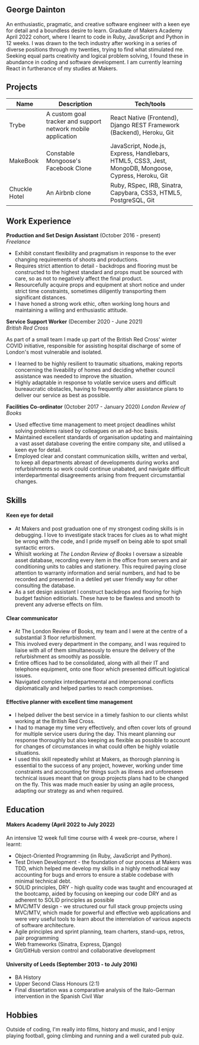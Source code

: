 ## George Dainton

An enthusiastic, pragmatic, and creative software engineer with a keen eye for detail and a boundless desire to learn. Graduate of Makers Academy April 2022 cohort, where I learnt to code in Ruby, JavaScript and Python in 12 weeks. I was drawn to the tech industry after working in a series of diverse positions through my twenties, trying to find what stimulated me. Seeking equal parts creativity and logical problem solving, I found these in abundance in coding and software development. I am currently learning React in furtherance of my studies at Makers.


## Projects

| Name                         | Description       | Tech/tools        |
| ---------------------------- | ----------------- | ----------------- |
| Trybe           | A custom goal tracker and support network mobile application  | React Native (Frontend), Django REST Framework (Backend), Heroku, Git |
| MakeBook | Constable Mongoose's Facebook Clone | JavaScript, Node.js, Express, Handlebars, HTML5, CSS3, Jest, MongoDB, Mongoose, Cypress, Heroku, Git             |
| Chuckle Hotel | An Airbnb clone | Ruby, RSpec, IRB, Sinatra, Capybara, CSS3, HTML5, PostgreSQL, Git

## Work Experience

**Production and Set Design Assistant** (October 2016 - present)  
_Freelance_

- Exhibit constant flexibility and pragmatism in response to the ever changing requirements of shoots and productions.
- Requires strict attention to detail - backdrops and flooring must be constructed to the highest standard and props must be sourced with care, so as not to negatively affect the final product.
- Resourcefully acquire props and equipment at short notice and under strict time constraints, sometimes diligently transporting them significant distances.
- I have honed a strong work ethic, often working long hours and maintaining a willing and enthusiastic attitude.


**Service Support Worker** (December 2020 - June 2021)  
_British Red Cross_

As part of a small team I made up part of the British Red Cross' winter COVID initiative, responsible for assisting hospital discharge of some of London's most vulnerable and isolated.
- I learned to be highly resilient to traumatic situations, making reports concerning the liveability of homes and deciding whether council assistance was needed to improve the situation.
- Highly adaptable in response to volatile service users and difficult bureaucratic obstacles, having to frequently alter assistance plans to deliver our service as best as possible.

**Facilities Co-ordinator** (October 2017 - January 2020)
_London Review of Books_

- Used effective time management to meet project deadlines whilst solving problems raised by colleagues on an ad-hoc basis.
- Maintained excellent standards of organisation updating and maintaining a vast asset database covering the entire company site, and utilised a keen eye for detail.
- Employed clear and constant communication skills, written and verbal, to keep all departments abreast of developments during works and refurbishments so work could continue unabated, and navigate difficult interdepartmental disagreements arising from frequent circumstantial changes.

## Skills

#### Keen eye for detail

- At Makers and post graduation one of my strongest coding skills is in debugging. I love to investigate stack traces for clues as to what might be wrong with the code, and I pride myself on being able to spot small syntactic errors.
- Whiislt working at _The London Review of Books_ I oversaw a sizeable asset database, recording every item in the office from servers and air conditioning units to cables and stationery. This required paying close attention to warranty information and serial numbers, and had to be recorded and presented in a detiled yet user friendly way for other consulting the database.
- As a set design assistant I construct backdrops and flooring for high budget fashion editiorials. These have to be flawless and smooth to prevent any adverse effects on film.

#### Clear communicator

- At The London Review of Books, my team and I were at the centre of a substantial 3 floor refurbishment.
- This involved every department in the company, and I was required to liaise with all of them simultaneously to ensure the delivery of the refurbishment as smoothly as possible.
- Entire offices had to be consolidated, along with all their IT and telephone equipment, onto one floor which presented difficult logistical issues.
- Navigated complex interdepartmental and interpersonal conflicts diplomatically and helped parties to reach compromises. 

#### Effective planner with excellent time management

- I helped deliver the best service in a timely fashion to our clients whilst working at the British Red Cross.
- I had to manage my time very effectively, and often cover lots of ground for multiple service users during the day. This meant planning our response thoroughly but also keeping as flexible as possible to account for changes of circumstances in what could often be highly volatile situations.
- I used this skill repeatedly whilst at Makers, as thorough planning is essential to the success of any project, however, working under time constraints and accounting for things such as illness and unforeseen technical issues meant that on group projects plans had to be changed on the fly. This was made much easier by using an agile process, adapting our strategy as and when required.

#### 

## Education

#### Makers Academy (April 2022 to July 2022)

An intensive 12 week full time course with 4 week pre-course, where I learnt:
- Object-Oriented Programming (in Ruby, JavaScript and Python).
- Test Driven Development - the foundation of our process at Makers was TDD, which helped me develop my skills in a highly methodical way accounting for bugs and errors to ensure a stable codebase with minimal technical debt.
- SOLID principles, DRY - high quality code was taught and encouraged at the bootcamp, aided by focusing on keeping our code DRY and as adherent to SOLID principles as possible
- MVC/MTV design - we structured our full stack group projects using MVC/MTV, which made for powerful and effective web applications and were very useful tools to learn about the interrelation of various aspects of software architecture.
- Agile principles and sprint planning, team charters, stand-ups, retros, pair programming
- Web frameworks (Sinatra, Express, Django)
- Git/GitHub version control and collaborative development

#### University of Leeds (September 2013 -  to July 2016)

- BA History
- Upper Second Class Honours (2:1)
- Final dissertation was a comparative analysis of the Italo-German intervention in the Spanish Civil War

## Hobbies

Outside of coding, I'm really into films, history and music, and I enjoy playing football, going climbing and running and a well curated pub quiz.
